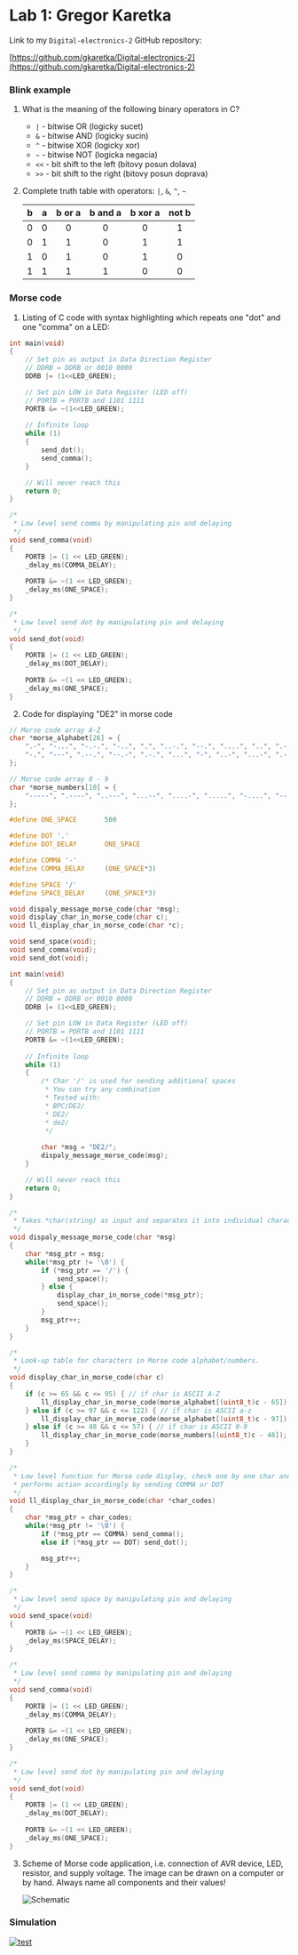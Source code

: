 # Lab 1: Gregor Karetka

Link to my `Digital-electronics-2` GitHub repository:

   [https://github.com/gkaretka/Digital-electronics-2](https://github.com/gkaretka/Digital-electronics-2)


### Blink example

1. What is the meaning of the following binary operators in C?
   * `|` - bitwise OR (logicky sucet)
   * `&` - bitwise AND (logicky sucin)
   * `^` - bitwise XOR (logicky xor)
   * `~` - bitwise NOT (logicka negacia)
   * `<<` - bit shift to the left (bitovy posun dolava)
   * `>>` - bit shift to the right (bitovy posun doprava)

2. Complete truth table with operators: `|`, `&`, `^`, `~`

    | **b** | **a** |**b or a** | **b and a** | **b xor a** | **not b** |
    | :-: | :-: | :-: | :-: | :-: | :-: |
    | 0 | 0 | 0 | 0 | 0 | 1 |
    | 0 | 1 | 1 | 0 | 1 | 1 |
    | 1 | 0 | 1 | 0 | 1 | 0 |
    | 1 | 1 | 1 | 1 | 0 | 0 |


### Morse code

1. Listing of C code with syntax highlighting which repeats one "dot" and one "comma" on a LED:

```c
int main(void)
{
    // Set pin as output in Data Direction Register
    // DDRB = DDRB or 0010 0000
    DDRB |= (1<<LED_GREEN);

    // Set pin LOW in Data Register (LED off)
    // PORTB = PORTB and 1101 1111
    PORTB &= ~(1<<LED_GREEN);
    
    // Infinite loop
    while (1)
    {
        send_dot();
        send_comma();
    }

    // Will never reach this
    return 0;
}

/*
 * Low level send comma by manipulating pin and delaying
 */
void send_comma(void)
{
    PORTB |= (1 << LED_GREEN);
    _delay_ms(COMMA_DELAY);
    
    PORTB &= ~(1 << LED_GREEN);
    _delay_ms(ONE_SPACE);
}

/*
 * Low level send dot by manipulating pin and delaying
 */
void send_dot(void)
{
    PORTB |= (1 << LED_GREEN);
    _delay_ms(DOT_DELAY);
    
    PORTB &= ~(1 << LED_GREEN);
    _delay_ms(ONE_SPACE);
}
```

2. Code for displaying "DE2" in morse code

```C
// Morse code array A-Z
char *morse_alphabet[26] = {
    ".-", "-...", "-.-.", "-..", ".", "..-.", "--.", "....", "..", ".---", "-.-", ".-..", "--",
    "-.", "---", ".--.", "--.-", ".-.", "...", "-", "..-", "...-", ".--", "-..-", "-.--", "--.."
};

// Morse code array 0 - 9
char *morse_numbers[10] = {
    "-----", ".----", "..---", "...--", "....-", ".....", "-....", "--...", "---..", "----."
};

#define ONE_SPACE		500

#define DOT '.'
#define DOT_DELAY		ONE_SPACE

#define COMMA '-'
#define COMMA_DELAY	    (ONE_SPACE*3)

#define SPACE '/'
#define SPACE_DELAY	    (ONE_SPACE*3)

void dispaly_message_morse_code(char *msg);
void display_char_in_morse_code(char c);
void ll_display_char_in_morse_code(char *c);

void send_space(void);
void send_comma(void);
void send_dot(void);

int main(void)
{
    // Set pin as output in Data Direction Register
    // DDRB = DDRB or 0010 0000
    DDRB |= (1<<LED_GREEN);

    // Set pin LOW in Data Register (LED off)
    // PORTB = PORTB and 1101 1111
    PORTB &= ~(1<<LED_GREEN);
    
    // Infinite loop
    while (1)
    {
        /* Char '/' is used for sending additional spaces
         * You can try any combination
         * Tested with: 
         * BPC/DE2/
         * DE2/
         * de2/
         */
        
        char *msg = "DE2/";
        dispaly_message_morse_code(msg);
    }

    // Will never reach this
    return 0;
}

/*
 * Takes *char(string) as input and separates it into individual characters.
 */
void dispaly_message_morse_code(char *msg)
{
    char *msg_ptr = msg;
    while(*msg_ptr != '\0') {
        if (*msg_ptr == '/') {
            send_space(); 
        } else {
            display_char_in_morse_code(*msg_ptr);
            send_space(); 
        }                
        msg_ptr++;
    }
}

/*
 * Look-up table for characters in Morse code alphabet/numbers. 
 */
void display_char_in_morse_code(char c)
{
    if (c >= 65 && c <= 95) { // if char is ASCII A-Z
        ll_display_char_in_morse_code(morse_alphabet[(uint8_t)c - 65]);
    } else if (c >= 97 && c <= 122) { // if char is ASCII a-z
        ll_display_char_in_morse_code(morse_alphabet[(uint8_t)c - 97]);
    } else if (c >= 48 && c <= 57) { // if char is ASCII 0-9
        ll_display_char_in_morse_code(morse_numbers[(uint8_t)c - 48]);
    }
}

/*
 * Low level function for Morse code display, check one by one char and 
 * performs action accordingly by sending COMMA or DOT
 */
void ll_display_char_in_morse_code(char *char_codes)
{
    char *msg_ptr = char_codes;
    while(*msg_ptr != '\0') {
        if (*msg_ptr == COMMA) send_comma();
        else if (*msg_ptr == DOT) send_dot();

        msg_ptr++;
    }        
}

/*
 * Low level send space by manipulating pin and delaying
 */
void send_space(void)
{
    PORTB &= ~(1 << LED_GREEN);
    _delay_ms(SPACE_DELAY);
}

/*
 * Low level send comma by manipulating pin and delaying
 */
void send_comma(void)
{
    PORTB |= (1 << LED_GREEN);
    _delay_ms(COMMA_DELAY);
    
    PORTB &= ~(1 << LED_GREEN);
    _delay_ms(ONE_SPACE);
}

/*
 * Low level send dot by manipulating pin and delaying
 */
void send_dot(void)
{
    PORTB |= (1 << LED_GREEN);
    _delay_ms(DOT_DELAY);
    
    PORTB &= ~(1 << LED_GREEN);
    _delay_ms(ONE_SPACE);
}
```


3. Scheme of Morse code application, i.e. connection of AVR device, LED, resistor, and supply voltage. The image can be drawn on a computer or by hand. Always name all components and their values!

   ![Schematic](sch.PNG)
   
### Simulation 

[![test](http://img.youtube.com/vi/C2MKxoG7RZs/0.jpg)](http://www.youtube.com/watch?v=C2MKxoG7RZs "Simulation")

